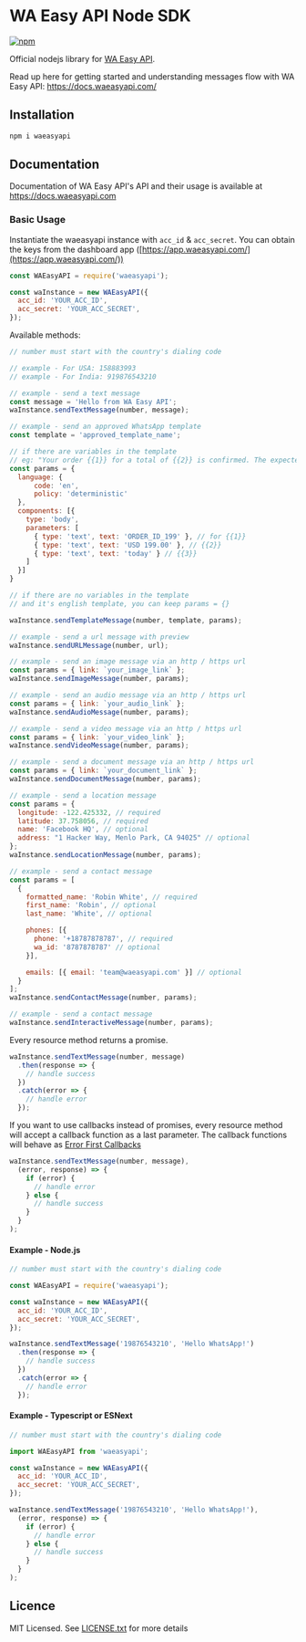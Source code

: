 # WA Easy API Node SDK

[![npm](https://img.shields.io/npm/v/waeasyapi.svg?maxAge=2592000?style=flat-square)](https://www.npmjs.com/package/waeasyapi)

Official nodejs library for [WA Easy API](https://waeasyapi.com/).

Read up here for getting started and understanding messages flow with WA Easy API: <https://docs.waeasyapi.com/>

## Installation

```bash
npm i waeasyapi
```

## Documentation

Documentation of WA Easy API's API and their usage is available at <https://docs.waeasyapi.com>

### Basic Usage

Instantiate the waeasyapi instance with `acc_id` & `acc_secret`. You can obtain the keys from the dashboard app ([https://app.waeasyapi.com/](https://app.waeasyapi.com/))

```js
const WAEasyAPI = require('waeasyapi');

const waInstance = new WAEasyAPI({
  acc_id: 'YOUR_ACC_ID',
  acc_secret: 'YOUR_ACC_SECRET',
});
```

Available methods:

```js
// number must start with the country's dialing code

// example - For USA: 158883993
// example - For India: 919876543210

// example - send a text message
const message = 'Hello from WA Easy API';
waInstance.sendTextMessage(number, message);

```

```js
// example - send an approved WhatsApp template
const template = 'approved_template_name';

// if there are variables in the template
// eg: "Your order {{1}} for a total of {{2}} is confirmed. The expected delivery is {{3}}."
const params = {
  language: {
      code: 'en',
      policy: 'deterministic'
  },
  components: [{
    type: 'body',
    parameters: [
      { type: 'text', text: 'ORDER_ID_199' }, // for {{1}}
      { type: 'text', text: 'USD 199.00' }, // {{2}}
      { type: 'text', text: 'today' } // {{3}}
    ]
  }]
}

// if there are no variables in the template 
// and it's english template, you can keep params = {}

waInstance.sendTemplateMessage(number, template, params);
```

```js
// example - send a url message with preview
waInstance.sendURLMessage(number, url);

// example - send an image message via an http / https url
const params = { link: `your_image_link` };
waInstance.sendImageMessage(number, params);

// example - send an audio message via an http / https url
const params = { link: `your_audio_link` };
waInstance.sendAudioMessage(number, params);

// example - send a video message via an http / https url
const params = { link: `your_video_link` };
waInstance.sendVideoMessage(number, params);

// example - send a document message via an http / https url
const params = { link: `your_document_link` };
waInstance.sendDocumentMessage(number, params);

// example - send a location message 
const params = {
  longitude: -122.425332, // required
  latitude: 37.758056, // required
  name: 'Facebook HQ', // optional
  address: "1 Hacker Way, Menlo Park, CA 94025" // optional
};
waInstance.sendLocationMessage(number, params);

// example - send a contact message
const params = [
  {
    formatted_name: 'Robin White', // required
    first_name: 'Robin', // optional
    last_name: 'White', // optional

    phones: [{ 
      phone: '+18787878787', // required
      wa_id: '8787878787' // optional
    }],

    emails: [{ email: 'team@waeasyapi.com' }] // optional
  }
];
waInstance.sendContactMessage(number, params);

// example - send a contact message 
waInstance.sendInteractiveMessage(number, params);
```

Every resource method returns a promise.

```js
waInstance.sendTextMessage(number, message)
  .then(response => {
    // handle success
  })
  .catch(error => {
    // handle error
  });
```

If you want to use callbacks instead of promises, every resource method will accept a callback function as a last parameter. The callback functions will behave as [Error First Callbacks ](http://fredkschott.com/post/2014/03/understanding-error-first-callbacks-in-node-js/)

```js
waInstance.sendTextMessage(number, message),
  (error, response) => {
    if (error) {
      // handle error
    } else {
      // handle success
    }
  }
);
```

#### Example - Node.js

```js
// number must start with the country's dialing code

const WAEasyAPI = require('waeasyapi');

const waInstance = new WAEasyAPI({
  acc_id: 'YOUR_ACC_ID',
  acc_secret: 'YOUR_ACC_SECRET',
});

waInstance.sendTextMessage('19876543210', 'Hello WhatsApp!')
  .then(response => {
    // handle success
  })
  .catch(error => {
    // handle error
  });
```

#### Example - Typescript or ESNext

```js
// number must start with the country's dialing code

import WAEasyAPI from 'waeasyapi';

const waInstance = new WAEasyAPI({
  acc_id: 'YOUR_ACC_ID',
  acc_secret: 'YOUR_ACC_SECRET',
});

waInstance.sendTextMessage('19876543210', 'Hello WhatsApp!'),
  (error, response) => {
    if (error) {
      // handle error
    } else {
      // handle success
    }
  }
);
```

## Licence

MIT Licensed. See [LICENSE.txt](LICENSE.txt) for more details
